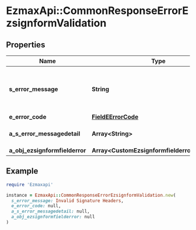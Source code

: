# EzmaxApi::CommonResponseErrorEzsignformValidation

## Properties

| Name | Type | Description | Notes |
| ---- | ---- | ----------- | ----- |
| **s_error_message** | **String** | The message giving details about the error |  |
| **e_error_code** | [**FieldEErrorCode**](FieldEErrorCode.md) |  |  |
| **a_s_error_messagedetail** | **Array&lt;String&gt;** | More error message detail | [optional] |
| **a_obj_ezsignformfielderror** | **Array&lt;CustomEzsignformfielderrorResponse&gt;** |  |  |

## Example

```ruby
require 'Ezmaxapi'

instance = EzmaxApi::CommonResponseErrorEzsignformValidation.new(
  s_error_message: Invalid Signature Headers,
  e_error_code: null,
  a_s_error_messagedetail: null,
  a_obj_ezsignformfielderror: null
)
```

